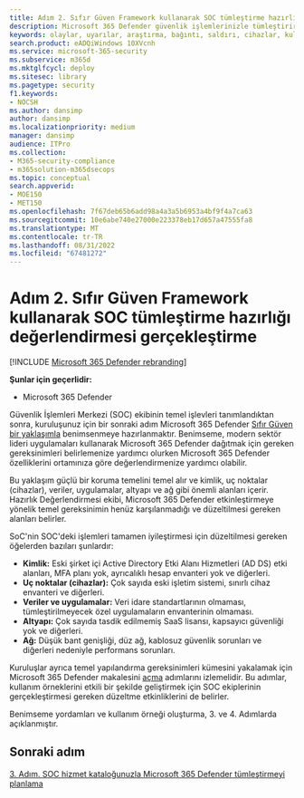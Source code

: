 ```yaml
---
title: Adım 2. Sıfır Güven Framework kullanarak SOC tümleştirme hazırlığı değerlendirmesi gerçekleştirme
description: Microsoft 365 Defender güvenlik işlemlerinizle tümleştirirken Sıfır Güven Framework kullanarak SOC tümleştirme hazırlığı değerlendirmesi gerçekleştirmenin temelleri.
keywords: olaylar, uyarılar, araştırma, bağıntı, saldırı, cihazlar, kullanıcılar, kimlikler, kimlik, posta kutusu, e-posta, 365, Microsoft, m365, olay yanıtı, siber saldırı, secops, güvenlik işlemleri, soc
search.product: eADQiWindows 10XVcnh
ms.service: microsoft-365-security
ms.subservice: m365d
ms.mktglfcycl: deploy
ms.sitesec: library
ms.pagetype: security
f1.keywords:
- NOCSH
ms.author: dansimp
author: dansimp
ms.localizationpriority: medium
manager: dansimp
audience: ITPro
ms.collection:
- M365-security-compliance
- m365solution-m365dsecops
ms.topic: conceptual
search.appverid:
- MOE150
- MET150
ms.openlocfilehash: 7f67deb65b6add98a4a3a5b6953a4bf9f4a7ca63
ms.sourcegitcommit: 10e6abe740e27000e223378eb17d657a47555fa8
ms.translationtype: MT
ms.contentlocale: tr-TR
ms.lasthandoff: 08/31/2022
ms.locfileid: "67481272"
---
```

# <a name="step-2-perform-a-soc-integration-readiness-assessment-using-the-zero-trust-framework"></a>Adım 2. Sıfır Güven Framework kullanarak SOC tümleştirme hazırlığı değerlendirmesi gerçekleştirme

[!INCLUDE [Microsoft 365 Defender rebranding](../includes/microsoft-defender.md)]

**Şunlar için geçerlidir:**
- Microsoft 365 Defender

Güvenlik İşlemleri Merkezi (SOC) ekibinin temel işlevleri tanımlandıktan sonra, kuruluşunuz için bir sonraki adım Microsoft 365 Defender [Sıfır Güven bir yaklaşımla](/security/zero-trust/) benimsenmeye hazırlanmaktır. Benimseme, modern sektör lideri uygulamaları kullanarak Microsoft 365 Defender dağıtmak için gereken gereksinimleri belirlemenize yardımcı olurken Microsoft 365 Defender özelliklerini ortamınıza göre değerlendirmenize yardımcı olabilir.

Bu yaklaşım güçlü bir koruma temelini temel alır ve kimlik, uç noktalar (cihazlar), veriler, uygulamalar, altyapı ve ağ gibi önemli alanları içerir. Hazırlık Değerlendirmesi ekibi, Microsoft 365 Defender etkinleştirmeye yönelik temel gereksinimin henüz karşılanmadığı ve düzeltilmesi gereken alanları belirler.

SoC'nin SOC'deki işlemleri tamamen iyileştirmesi için düzeltilmesi gereken öğelerden bazıları şunlardır:

- **Kimlik:** Eski şirket içi Active Directory Etki Alanı Hizmetleri (AD DS) etki alanları, MFA planı yok, ayrıcalıklı hesap envanteri yok ve diğerleri.
- **Uç noktalar (cihazlar):** Çok sayıda eski işletim sistemi, sınırlı cihaz envanteri ve diğerleri.
- **Veriler ve uygulamalar:**  Veri idare standartlarının olmaması, tümleştirilmeyecek özel uygulamaların envanterinin olmaması.
- **Altyapı:** Çok sayıda tasdik edilmemiş SaaS lisansı, kapsayıcı güvenliği yok ve diğerleri.
- **Ağ:** Düşük bant genişliği, düz ağ, kablosuz güvenlik sorunları ve diğerleri nedeniyle performans sorunları.

Kuruluşlar ayrıca temel yapılandırma gereksinimleri kümesini yakalamak için Microsoft 365 Defender makalesini [açma](m365d-enable.md) adımlarını izlemelidir. Bu adımlar, kullanım örneklerini etkili bir şekilde geliştirmek için SOC ekiplerinin gerçekleştirmesi gereken düzeltme etkinliklerini de belirler. 

Benimseme yordamları ve kullanım örneği oluşturma, 3. ve 4. Adımlarda açıklanmıştır.

## <a name="next-step"></a>Sonraki adım

[3. Adım. SOC hizmet kataloğunuzla Microsoft 365 Defender tümleştirmeyi planlama](integrate-microsoft-365-defender-secops-services.md)
